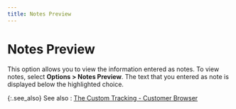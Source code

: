 ```yaml
---
title: Notes Preview
---
```


# Notes Preview


This option allows you to view the information entered as notes. To  view notes, select **Options &gt; Notes 
 Preview**. The text that you entered as note is displayed below the  highlighted choice.


{:.see_also}
See also
: [The  Custom Tracking - Customer Browser]({{site.ct_baseurl}}/customer-tracking/the_custom_tracking_customer_browser.html)
